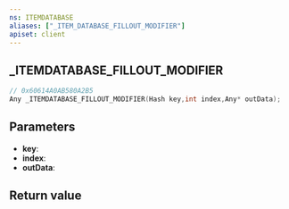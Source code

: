 ```yaml
---
ns: ITEMDATABASE
aliases: ["_ITEM_DATABASE_FILLOUT_MODIFIER"]
apiset: client
---
```

## _ITEMDATABASE_FILLOUT_MODIFIER

```c
// 0x60614A0AB580A2B5
Any _ITEMDATABASE_FILLOUT_MODIFIER(Hash key,int index,Any* outData);
```


## Parameters
* **key**:
* **index**:
* **outData**:

## Return value

